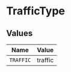 # TrafficType


## Values

| Name      | Value     |
| --------- | --------- |
| `TRAFFIC` | traffic   |